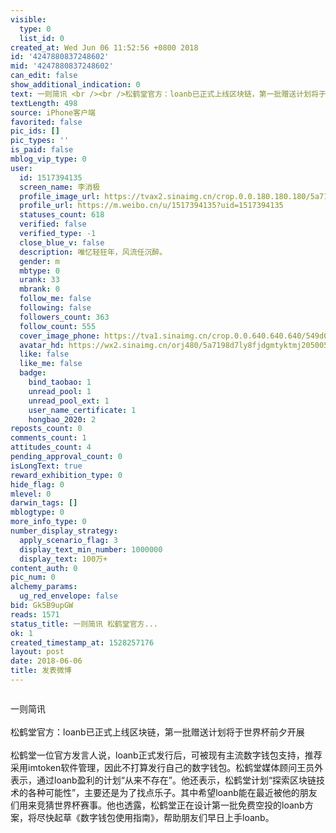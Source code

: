 ```yaml
---
visible:
  type: 0
  list_id: 0
created_at: Wed Jun 06 11:52:56 +0800 2018
id: '4247880837248602'
mid: '4247880837248602'
can_edit: false
show_additional_indication: 0
text: 一则简讯 <br /><br />松鹤堂官方：loanb已正式上线区块链，第一批赠送计划将于世界杯前夕开展<br /><br />松鹤堂一位官方发言人说，loanb正式发行后，可被现有主流数字钱包支持，推荐采用imtoken软件管理，因此不打算发行自己的数字钱包。松鹤堂媒体顾问王员外表示，通过loanb盈利的计划“从来不存在”。他还表示，松鹤堂计划“探索区块链技术的各种可能性”，主要还是为了找点乐子。其中希望loanb能在最近被他的朋友们用来竞猜世界杯赛事。他也透露，松鹤堂正在设计第一批免费空投的loanb方案，将尽快起草《数字钱包使用指南》，帮助朋友们早日上手loanb。
textLength: 498
source: iPhone客户端
favorited: false
pic_ids: []
pic_types: ''
is_paid: false
mblog_vip_type: 0
user:
  id: 1517394135
  screen_name: 李消极
  profile_image_url: https://tvax2.sinaimg.cn/crop.0.0.180.180.180/5a7198d7ly8fjdgmtyktmj20500500so.jpg?KID=imgbed,tva&Expires=1606399339&ssig=JyxA4H6WbL
  profile_url: https://m.weibo.cn/u/1517394135?uid=1517394135
  statuses_count: 618
  verified: false
  verified_type: -1
  close_blue_v: false
  description: 唯忆轻狂年，风流任沉醉。
  gender: m
  mbtype: 0
  urank: 33
  mbrank: 0
  follow_me: false
  following: false
  followers_count: 363
  follow_count: 555
  cover_image_phone: https://tva1.sinaimg.cn/crop.0.0.640.640.640/549d0121tw1egm1kjly3jj20hs0hsq4f.jpg
  avatar_hd: https://wx2.sinaimg.cn/orj480/5a7198d7ly8fjdgmtyktmj20500500so.jpg
  like: false
  like_me: false
  badge:
    bind_taobao: 1
    unread_pool: 1
    unread_pool_ext: 1
    user_name_certificate: 1
    hongbao_2020: 2
reposts_count: 0
comments_count: 1
attitudes_count: 4
pending_approval_count: 0
isLongText: true
reward_exhibition_type: 0
hide_flag: 0
mlevel: 0
darwin_tags: []
mblogtype: 0
more_info_type: 0
number_display_strategy:
  apply_scenario_flag: 3
  display_text_min_number: 1000000
  display_text: 100万+
content_auth: 0
pic_num: 0
alchemy_params:
  ug_red_envelope: false
bid: Gk5B9upGW
reads: 1571
status_title: 一则简讯 松鹤堂官方...
ok: 1
created_timestamp_at: 1528257176
layout: post
date: 2018-06-06
title: 发表微博
---
```


![]()

一则简讯 <br /><br />松鹤堂官方：loanb已正式上线区块链，第一批赠送计划将于世界杯前夕开展<br /><br />松鹤堂一位官方发言人说，loanb正式发行后，可被现有主流数字钱包支持，推荐采用imtoken软件管理，因此不打算发行自己的数字钱包。松鹤堂媒体顾问王员外表示，通过loanb盈利的计划“从来不存在”。他还表示，松鹤堂计划“探索区块链技术的各种可能性”，主要还是为了找点乐子。其中希望loanb能在最近被他的朋友们用来竞猜世界杯赛事。他也透露，松鹤堂正在设计第一批免费空投的loanb方案，将尽快起草《数字钱包使用指南》，帮助朋友们早日上手loanb。

